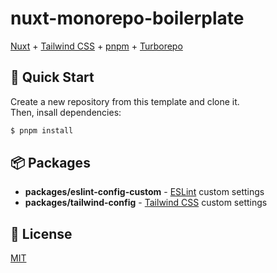 # nuxt-monorepo-boilerplate

[Nuxt](https://nuxt.com/) + [Tailwind CSS](https://tailwindcss.com/) + [pnpm](https://pnpm.io/) + [Turborepo](https://turbo.build/repo)

## 🚀 Quick Start

Create a new repository from this template and clone it.  
Then, insall dependencies:

```sh
$ pnpm install
```

## 📦 Packages

- **packages/eslint-config-custom** - [ESLint](https://eslint.org/) custom settings
- **packages/tailwind-config** - [Tailwind CSS](https://tailwindcss.com/) custom settings

## 📃 License

[MIT](LICENSE.md)
